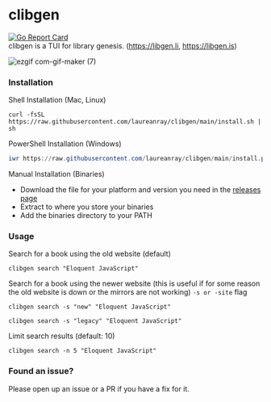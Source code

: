 # clibgen
[![Go Report Card](https://goreportcard.com/badge/github.com/laureanray/clibgen)](https://goreportcard.com/report/github.com/laureanray/clibgen)  
clibgen is a TUI for library genesis. (https://libgen.li, https://libgen.is)

![ezgif com-gif-maker (7)](https://user-images.githubusercontent.com/22195710/180980454-4e0c95b5-1df3-4891-84f0-9b92d0ac12d4.gif)

### Installation

Shell Installation (Mac, Linux)

```shell
curl -fsSL https://raw.githubusercontent.com/laureanray/clibgen/main/install.sh | sh
```

PowerShell Installation (Windows)

```powershell
iwr https://raw.githubusercontent.com/laureanray/clibgen/main/install.ps1 -useb | iex
```

Manual Installation (Binaries)

- Download the file for your platform and version you need in the [releases page](https://github.com/laureanray/clibgen/releases)
- Extract to where you store your binaries
- Add the binaries directory to your PATH

### Usage

Search for a book using the old website (default)

```shell
clibgen search "Eloquent JavaScript"
```

Search for a book using the newer website (this is useful if for some reason the old website is down or the mirrors are not working)
`-s or -site` flag

```shell
clibgen search -s "new" "Eloquent JavaScript"
```

```shell
clibgen search -s "legacy" "Eloquent JavaScript"
```

Limit search results (default: 10)

```shell
clibgen search -n 5 "Eloquent JavaScript"
```

### Found an issue?

Please open up an issue or a PR if you have a fix for it. 
